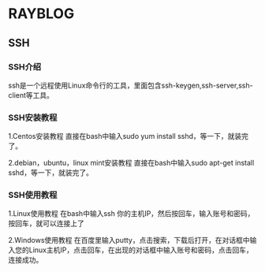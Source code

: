 ﻿# RAYBLOG

## SSH

### SSH介绍

ssh是一个远程使用Linux命令行的工具，里面包含ssh-keygen,ssh-server,ssh-client等工具。

### SSH安装教程
1.Centos安装教程
直接在bash中输入sudo yum install sshd，等一下，就装完了。

2.debian，ubuntu，linux mint安装教程
直接在bash中输入sudo apt-get install sshd，等一下，就装完了。

### SSH使用教程
1.Linux使用教程
在bash中输入ssh 你的主机IP，然后按回车，输入账号和密码，按回车，就可以连接上了

2.Windows使用教程
在百度里输入putty，点击搜索，下载后打开，在对话框中输入您的Linux主机IP，点击回车，在出现的对话框中输入账号和密码，点击回车，连接成功。


